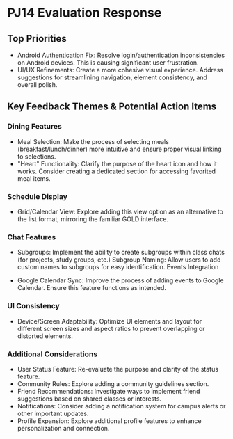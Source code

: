 # PJ14 Evaluation Response

## Top Priorities

- Android Authentication Fix: Resolve login/authentication inconsistencies on Android devices. This is causing significant user frustration.
- UI/UX Refinements: Create a more cohesive visual experience. Address suggestions for streamlining navigation, element consistency, and overall polish.

## Key Feedback Themes & Potential Action Items

### Dining Features

- Meal Selection: Make the process of selecting meals (breakfast/lunch/dinner) more intuitive and ensure proper visual linking to selections.
- "Heart" Functionality: Clarify the purpose of the heart icon and how it works. Consider creating a dedicated section for accessing favorited meal items.

### Schedule Display

- Grid/Calendar View: Explore adding this view option as an alternative to the list format, mirroring the familiar GOLD interface.

### Chat Features

- Subgroups: Implement the ability to create subgroups within class chats (for projects, study groups, etc.)
Subgroup Naming: Allow users to add custom names to subgroups for easy identification.
Events Integration

- Google Calendar Sync: Improve the process of adding events to Google Calendar. Ensure this feature functions as intended.

### UI Consistency

- Device/Screen Adaptability: Optimize UI elements and layout for different screen sizes and aspect ratios to prevent overlapping or distorted elements.

### Additional Considerations

- User Status Feature: Re-evaluate the purpose and clarity of the status feature.
- Community Rules: Explore adding a community guidelines section.
- Friend Recommendations: Investigate ways to implement friend suggestions based on shared classes or interests.
- Notifications: Consider adding a notification system for campus alerts or other important updates.
- Profile Expansion: Explore additional profile features to enhance personalization and connection.
